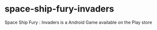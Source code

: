 space-ship-fury-invaders
========================

Space Ship Fury : Invaders is a Android Game available on the Play store
